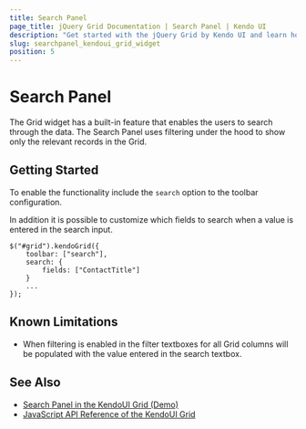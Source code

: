 ```yaml
---
title: Search Panel
page_title: jQuery Grid Documentation | Search Panel | Kendo UI 
description: "Get started with the jQuery Grid by Kendo UI and learn how to enable search panel to search through its data."
slug: searchpanel_kendoui_grid_widget
position: 5
---
```


# Search Panel

The Grid widget has a built-in feature that enables the users to search through the data. The Search Panel uses filtering under the hood to show only the relevant records in the Grid.

## Getting Started

To enable the functionality include the `search` option to the toolbar configuration.

In addition it is possible to customize which fields to search when a value is entered in the search input.

    $("#grid").kendoGrid({
        toolbar: ["search"],
        search: {
            fields: ["ContactTitle"]
        }
        ...
    });

## Known Limitations

* When filtering is enabled in the filter textboxes for all Grid columns will be populated with the value entered in the search textbox.

## See Also

* [Search Panel in the KendoUI Grid (Demo)](https://demos.telerik.com/kendo-ui/grid/search-panel)
* [JavaScript API Reference of the KendoUI Grid](/api/javascript/ui/grid)
